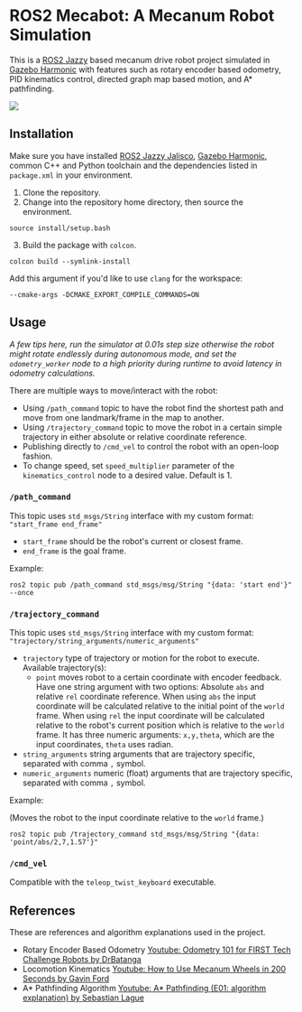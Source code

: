 # ROS2 Mecabot: A Mecanum Robot Simulation

This is a [ROS2 Jazzy](https://docs.ros.org/en/jazzy/index.html) based mecanum drive robot project simulated in [Gazebo Harmonic](https://gazebosim.org/docs/harmonic/getstarted/) with features such as rotary encoder based odometry, PID kinematics control, directed graph map based motion, and A* pathfinding.

![](media/demo.gif)

## Installation

Make sure you have installed [ROS2 Jazzy Jalisco](https://docs.ros.org/en/jazzy/index.html), [Gazebo Harmonic](https://gazebosim.org/docs/harmonic/getstarted/), common C++ and Python toolchain and the dependencies listed in `package.xml` in your environment.

1. Clone the repository.
2. Change into the repository home directory, then source the environment.

```
source install/setup.bash
```

3. Build the package with `colcon`.

```
colcon build --symlink-install
```

Add this argument if you'd like to use `clang` for the workspace:

```
--cmake-args -DCMAKE_EXPORT_COMPILE_COMMANDS=ON
```

## Usage

*A few tips here, run the simulator at 0.01s step size otherwise the robot might rotate endlessly during autonomous mode, and set the `odometry_worker` node to a high priority during runtime to avoid latency in odometry calculations.*

There are multiple ways to move/interact with the robot:

* Using `/path_command` topic to have the robot find the shortest path and move from one landmark/frame in the map to another.
* Using `/trajectory_command` topic to move the robot in a certain simple trajectory in either absolute or relative coordinate reference.
* Publishing directly to `/cmd_vel` to control the robot with an open-loop fashion.
* To change speed, set `speed_multiplier` parameter of the `kinematics_control` node to a desired value. Default is 1.

### `/path_command`

This topic uses `std_msgs/String` interface with my custom format: `"start_frame end_frame"`

* `start_frame` should be the robot's current or closest frame.
* `end_frame` is the goal frame.

Example:

```
ros2 topic pub /path_command std_msgs/msg/String "{data: 'start end'}" --once
```

### `/trajectory_command`

This topic uses `std_msgs/String` interface with my custom format: `"trajectory/string_arguments/numeric_arguments"`

* `trajectory` type of trajectory or motion for the robot to execute. Available trajectory(s):
  * `point` moves robot to a certain coordinate with encoder feedback. Have one string argument with two options: Absolute `abs` and relative `rel` coordinate reference. When using `abs` the input coordinate will be calculated relative to the initial point of the `world` frame. When using `rel` the input coordinate will be calculated relative to the robot's current position which is relative to the `world` frame. It has three numeric arguments: `x,y,theta`, which are the input coordinates, `theta` uses radian.
* `string_arguments` string arguments that are trajectory specific, separated with comma `,` symbol.
* `numeric_arguments` numeric (float) arguments that are trajectory specific, separated with comma `,` symbol.

Example:

(Moves the robot to the input coordinate relative to the `world` frame.)

```
ros2 topic pub /trajectory_command std_msgs/msg/String "{data: 'point/abs/2,7,1.57'}"
```

### `/cmd_vel`

Compatible with the `teleop_twist_keyboard` executable.

## References

These are references and algorithm explanations used in the project.

* Rotary Encoder Based Odometry [Youtube: Odometry 101 for FIRST Tech Challenge Robots by DrBatanga](https://youtu.be/Av9ZMjS--gY?si=f_gCDkorZMCKaEdP) <br>
* Locomotion Kinematics [Youtube: How to Use Mecanum Wheels in 200 Seconds by Gavin Ford](https://youtu.be/gnSW2QpkGXQ?si=ZigLoyJ6pj0cPHlQ) <br>
* A* Pathfinding Algorithm [Youtube: A* Pathfinding (E01: algorithm explanation) by Sebastian Lague](https://youtu.be/-L-WgKMFuhE?si=UXPzRJ-5tqCyta3h)
